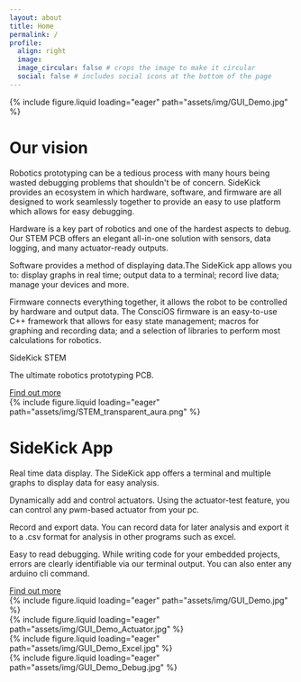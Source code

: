 ```yaml
---
layout: about
title: Home
permalink: /
profile:
  align: right
  image:
  image_circular: false # crops the image to make it circular
  social: false # includes social icons at the bottom of the page
---
```

<div class="row" id="about">
    <div class="col-sm mt-2 mt-md-0" id="v-centered-img">
        {%  include figure.liquid
            loading="eager"
            path="assets/img/GUI_Demo.jpg"
        %}
    </div>
    <div class="col-sm mt-2 mt-md-0" id="our-vision">
        <h1>Our vision</h1>
        <p>Robotics prototyping can be a tedious process with many hours being wasted debugging problems that shouldn't be of concern. <span class="keyphrase">SideKick provides an ecosystem in which hardware, software, and firmware are all designed to work seamlessly together </span>to provide an easy to use platform which allows for easy debugging.</p>
        <p><span class="keyword">Hardware </span>is a key part of robotics and one of the hardest aspects to debug. <span class="keyphrase">Our STEM PCB offers an elegant all-in-one solution</span> with sensors, data logging, and many actuator-ready outputs.</p>
        <p><span class="keyword">Software </span>provides a method of displaying data.<span class="keyphrase">The SideKick app allows you to: display graphs in real time</span>; output data to a terminal; <span class="keyphrase">record live data</span>; manage your devices <span class="keyphrase">and more.</span></p>
        <p><span class="keyword">Firmware </span>connects everything together, it allows the robot to be controlled by hardware and output data. <span class="keyphrase">The ConsciOS firmware is an easy-to-use C++ framework</span> that allows for easy state management; macros for graphing and recording data; and a selection of libraries to perform most calculations for robotics.</p>
    </div>
</div>
<div class="stem" id="STEM_info">
    <div class="row" id="stem-card">
        <div class="col-sm mt-2 mt-md-0 stem" id="stem-info">
            <div id="stem-info-2">
                <p class="key-name">SideKick STEM</p>
                <p class="key-description">The ultimate robotics prototyping PCB.</p>
                <a id="stem-button" href="/STEM/index.html">Find out more</a>
            </div>
        </div>
        <div class="col-sm mt-2 mt-md-0 stem" id="v-centered-img">
            <div id="stem-img">
                {%  include figure.liquid
                    loading="eager"
                    path="assets/img/STEM_transparent_aura.png"
                %}
            </div>
        </div>
    </div>
</div>
<div class="gui" id="SideKick_info">
    <div class="row" id="gui-card">
        <div class="col-sm mt-2 mt-md-0" id="gui-info">
            <h1>SideKick App</h1>
            <div class="app-info">
                <p><span class="keyword">Real time data display. </span>The SideKick app offers a terminal and multiple graphs to display data for easy analysis.</p>
            </div>
            <div class="app-info">
                <p><span class="keyword">Dynamically add and control actuators. </span>Using the actuator-test feature, you can control any pwm-based actuator from your pc.</p>
            </div>
            <div class="app-info">
                <p><span class="keyword">Record and export data. </span>You can record data for later analysis and export it to a .csv format for analysis in other programs such as excel.</p>
            </div>
            <div class="app-info">
                <p><span class="keyword">Easy to read debugging. </span>While writing code for your embedded projects, errors are clearly identifiable via our terminal output. You can also enter any arduino cli command.</p>
            </div>
            <div id="gui-btn-margin">
                <a id="gui-button" href="/GUI/index.html">Find out more</a>
            </div>
        </div>
        <div class="col-sm mt-2 mt-md-0 center-img" id="gui-img-centered">
            <div class="grid-2-2">
                <div class="gui-stock">
                    {%  include figure.liquid
                        loading="eager"
                        path="assets/img/GUI_Demo.jpg"
                    %}
                </div>
                <div class="gui-stock">
                    {%  include figure.liquid
                        loading="eager"
                        path="assets/img/GUI_Demo_Actuator.jpg"
                    %}
                </div>
                <div class="gui-stock">
                    {%  include figure.liquid
                        loading="eager"
                        path="assets/img/GUI_Demo_Excel.jpg"
                    %}
                </div>
                <div class="gui-stock">
                    {%  include figure.liquid
                        loading="eager"
                        path="assets/img/GUI_Demo_Debug.jpg"
                    %}
                </div>
            </div>
        </div>
    </div>
</div>